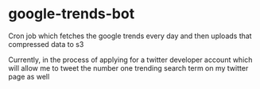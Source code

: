 # google-trends-bot
Cron job which fetches the google trends every day and then uploads that compressed data to s3

Currently, in the process of applying for a twitter developer account which will allow me to tweet the number one trending search term on my twitter page as well
